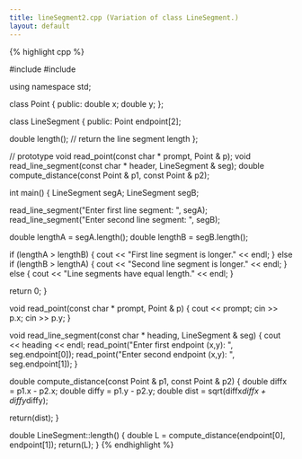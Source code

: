 ```yaml
---
title: lineSegment2.cpp (Variation of class LineSegment.)
layout: default
---
```


{% highlight cpp %}

#include <iostream>
#include <cmath>

using namespace std;

class Point
{
public:
  double x;
  double y;
};

class LineSegment
{
public:
  Point endpoint[2];

  double length();  // return the line segment length
};

// prototype
void read_point(const char * prompt, Point & p);
void read_line_segment(const char * header, LineSegment & seg);
double compute_distance(const Point & p1, const Point & p2);

int main()
{
  LineSegment segA;
  LineSegment segB;

  read_line_segment("Enter first line segment: ", segA);
  read_line_segment("Enter second line segment: ", segB);

  double lengthA = segA.length();
  double lengthB = segB.length();

  if (lengthA > lengthB) 
    { cout << "First line segment is longer." << endl; }
  else if (lengthB > lengthA) 
    { cout << "Second line segment is longer." << endl; }
  else
    { cout << "Line segments have equal length." << endl; }

  return 0;
}

void read_point(const char * prompt, Point & p)
{
  cout << prompt;
  cin >> p.x;
  cin >> p.y;
}

void read_line_segment(const char * heading, LineSegment & seg)
{
  cout << heading << endl;
  read_point("Enter first endpoint (x,y): ", seg.endpoint[0]);
  read_point("Enter second endpoint (x,y): ", seg.endpoint[1]);
}

double compute_distance(const Point & p1, const Point & p2)
{
  double diffx = p1.x - p2.x;
  double diffy = p1.y - p2.y;
  double dist = sqrt(diffx*diffx + diffy*diffy);

  return(dist);
}

double LineSegment::length()
{
  double L = compute_distance(endpoint[0], endpoint[1]);
  return(L);
}
{% endhighlight %}
